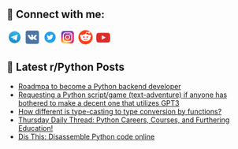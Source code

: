 ## 🔎 Connect with me:
[<img src="https://github.com/bullbesh/bullbesh/blob/main/images/Telegram.png" width="32" height="32" />](https://t.me/bullbesh)
[<img src="https://github.com/bullbesh/bullbesh/blob/main/images/VK.png" width="32" height="32" />](https://vk.com/bullbesh)
[<img src="https://github.com/bullbesh/bullbesh/blob/main/images/Twitter.png" width="32" height="32" />](https://twitter.com/bullbesh1)
[<img src="https://github.com/bullbesh/bullbesh/blob/main/images/Instagram.png" width="32" height="32" />](https://www.instagram.com/bullbesh)
[<img src="https://github.com/bullbesh/bullbesh/blob/main/images/Reddit.png" width="32" height="32" />](https://www.reddit.com/user/bullbesh)
[<img src="https://github.com/bullbesh/bullbesh/blob/main/images/YouTube.png" width="32" height="32" />](https://www.youtube.com/channel/UCtfjRs6uzgq5mfm8S06WTcg)

## 📕 Latest r/Python Posts
<!-- BLOG-POST-LIST:START -->
- [Roadmpa to become a Python backend developer](https://www.reddit.com/r/Python/comments/119nnnk/roadmpa_to_become_a_python_backend_developer/)
- [Requesting a Python script/game &lpar;text-adventure&rpar; if anyone has bothered to make a decent one that utilizes GPT3](https://www.reddit.com/r/Python/comments/119muai/requesting_a_python_scriptgame_textadventure_if/)
- [How different is type-casting to type conversion by functions?](https://www.reddit.com/r/Python/comments/119med4/how_different_is_typecasting_to_type_conversion/)
- [Thursday Daily Thread: Python Careers, Courses, and Furthering Education!](https://www.reddit.com/r/Python/comments/119ichh/thursday_daily_thread_python_careers_courses_and/)
- [Dis This: Disassemble Python code online](https://www.reddit.com/r/Python/comments/119i4dm/dis_this_disassemble_python_code_online/)
<!-- BLOG-POST-LIST:END -->
